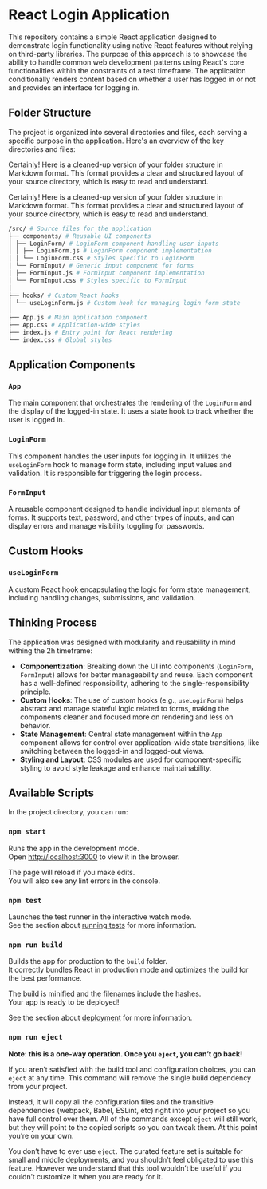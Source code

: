 # React Login Application

This repository contains a simple React application designed to demonstrate login functionality using native React
features without relying on third-party libraries. The purpose of this approach is to showcase the ability to handle
common web development patterns using React's core functionalities within the constraints of a test timeframe.
The application conditionally renders content based on whether a user has logged in or not and provides
an interface for logging in.

## Folder Structure

The project is organized into several directories and files, each serving a specific purpose in the application. Here's
an overview of the key directories and files:

Certainly! Here is a cleaned-up version of your folder structure in Markdown format. This format provides a clear and
structured layout of your source directory, which is easy to read and understand.

Certainly! Here is a cleaned-up version of your folder structure in Markdown format. This format provides a clear and
structured layout of your source directory, which is easy to read and understand.

```bash
/src/ # Source files for the application
├── components/ # Reusable UI components
│ ├── LoginForm/ # LoginForm component handling user inputs
│ │ ├── LoginForm.js # LoginForm component implementation
│ │ └── LoginForm.css # Styles specific to LoginForm
│ └── FormInput/ # Generic input component for forms
│ ├── FormInput.js # FormInput component implementation
│ └── FormInput.css # Styles specific to FormInput
│
├── hooks/ # Custom React hooks
│ └── useLoginForm.js # Custom hook for managing login form state
│
├── App.js # Main application component
├── App.css # Application-wide styles
├── index.js # Entry point for React rendering
└── index.css # Global styles
```

## Application Components

### `App`

The main component that orchestrates the rendering of the `LoginForm` and the display of the logged-in state. It uses a
state hook to track whether the user is logged in.

### `LoginForm`

This component handles the user inputs for logging in. It utilizes the `useLoginForm` hook to manage form state,
including input values and validation. It is responsible for triggering the login process.

### `FormInput`

A reusable component designed to handle individual input elements of forms. It supports text, password, and other types
of inputs, and can display errors and manage visibility toggling for passwords.

## Custom Hooks

### `useLoginForm`

A custom React hook encapsulating the logic for form state management, including handling changes, submissions, and
validation.

## Thinking Process

The application was designed with modularity and reusability in mind withing the 2h timeframe:

- **Componentization**: Breaking down the UI into components (`LoginForm`, `FormInput`) allows for better manageability
  and reuse. Each component has a well-defined responsibility, adhering to the single-responsibility principle.
- **Custom Hooks**: The use of custom hooks (e.g., `useLoginForm`) helps abstract and manage stateful logic related to
  forms, making the components cleaner and focused more on rendering and less on behavior.
- **State Management**: Central state management within the `App` component allows for control over application-wide
  state transitions, like switching between the logged-in and logged-out views.
- **Styling and Layout**: CSS modules are used for component-specific styling to avoid style leakage and enhance
  maintainability.

## Available Scripts

In the project directory, you can run:

### `npm start`

Runs the app in the development mode.\
Open [http://localhost:3000](http://localhost:3000) to view it in the browser.

The page will reload if you make edits.\
You will also see any lint errors in the console.

### `npm test`

Launches the test runner in the interactive watch mode.\
See the section about [running tests](https://facebook.github.io/create-react-app/docs/running-tests) for more information.

### `npm run build`

Builds the app for production to the `build` folder.\
It correctly bundles React in production mode and optimizes the build for the best performance.

The build is minified and the filenames include the hashes.\
Your app is ready to be deployed!

See the section about [deployment](https://facebook.github.io/create-react-app/docs/deployment) for more information.

### `npm run eject`

**Note: this is a one-way operation. Once you `eject`, you can’t go back!**

If you aren’t satisfied with the build tool and configuration choices, you can `eject` at any time. This command will remove the single build dependency from your project.

Instead, it will copy all the configuration files and the transitive dependencies (webpack, Babel, ESLint, etc) right into your project so you have full control over them. All of the commands except `eject` will still work, but they will point to the copied scripts so you can tweak them. At this point you’re on your own.

You don’t have to ever use `eject`. The curated feature set is suitable for small and middle deployments, and you shouldn’t feel obligated to use this feature. However we understand that this tool wouldn’t be useful if you couldn’t customize it when you are ready for it.
